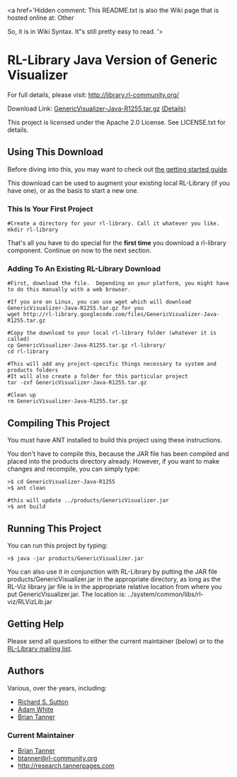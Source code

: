 <a href='Hidden comment: 
This README.txt is also the Wiki page that is hosted online at:
Other

So, it is in Wiki Syntax.  It"s still pretty easy to read.
'></a>




# RL-Library Java Version of Generic Visualizer #

For full details, please visit:
http://library.rl-community.org/

Download Link: [GenericVisualizer-Java-R1255.tar.gz](http://rl-library.googlecode.com/files/GenericVisualizer-Java-R1255.tar.gz) [(Details)](http://code.google.com/p/rl-library/downloads/detail?name=GenericVisualizer-Java-R1255.tar.gz)

This project is licensed under the Apache 2.0 License.
See LICENSE.txt for details.


## Using This Download ##
Before diving into this, you may want to check out [the getting started guide](GettingStarted.md).

This download can be used to augment your existing local RL-Library (if you have one), or as the basis to start a new one.

### This Is Your First Project ###
```
#Create a directory for your rl-library. Call it whatever you like.
mkdir rl-library
```
That's all you have to do special for the **first time** you download a rl-library component.  Continue on now
to the next section.

### Adding To An Existing RL-Library Download ###

```
#First, download the file.  Depending on your platform, you might have to do this manually with a web browser. 

#If you are on Linux, you can use wget which will download GenericVisualizer-Java-R1255.tar.gz for you
wget http://rl-library.googlecode.com/files/GenericVisualizer-Java-R1255.tar.gz

#Copy the download to your local rl-library folder (whatever it is called)
cp GenericVisualizer-Java-R1255.tar.gz rl-library/
cd rl-library

#This will add any project-specific things necessary to system and products folders
#It will also create a folder for this particular project
tar -zxf GenericVisualizer-Java-R1255.tar.gz

#Clean up
rm GenericVisualizer-Java-R1255.tar.gz
```

## Compiling This Project ##
You must have ANT installed to build this project using these instructions.

You don't have to compile this, because the JAR file has been compiled
and placed into the products directory already. However, if you want to
make changes and recompile, you can simply type:
```
>$ cd GenericVisualizer-Java-R1255
>$ ant clean

#this will update ../products/GenericVisualizer.jar
>$ ant build
```

## Running This Project ##
You can run this project by typing:
```
>$ java -jar products/GenericVisualizer.jar
```
You can also use it in conjunction with RL-Library by putting the JAR file
products/GenericVisualizer.jar in the appropriate directory, as long as the
RL-Viz library jar file is in the appropriate relative location from
where you put GenericVisualizer.jar.  The location is:
../system/common/libs/rl-viz/RLVizLib.jar

## Getting Help ##
Please send all questions to either the current maintainer (below) or to the
[RL-Library mailing list](http://groups.google.com/group/rl-library).


## Authors ##
Various, over the years, including:
  * [Richard S. Sutton](http://richsutton.com)
  * [Adam White](http://adamwhite.ca)
  * [Brian Tanner](http://research.tannerpages.com)

### Current Maintainer ###
  * [Brian Tanner](http://research.tannerpages.com)
  * btanner@rl-community.org
  * http://research.tannerpages.com


